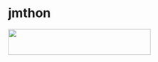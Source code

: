 # jmthon

<p align="left"><a href="https://heroku.com/deploy?template=https://github.com/FFFF383/music"> <img src="https://img.shields.io/badge/Deploy%20To%20Heroku-purple?style=for-the-badge&logo=heroku" width="320" height="58.45"/></a></p>
